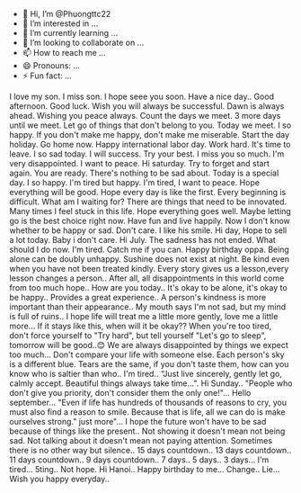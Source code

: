 - 👋 Hi, I’m @Phuongttc22
- 👀 I’m interested in ...
- 🌱 I’m currently learning ...
- 💞️ I’m looking to collaborate on ...
- 📫 How to reach me ...
- 😄 Pronouns: ...
- ⚡ Fun fact: ...

<!---
Phuongttc22/Phuongttc22 is a ✨ special ✨ repository because its `README.md` (this file) appears on your GitHub profile.
You can click the Preview link to take a look at your changes.
--->
I love my son.
I miss son.
I hope seee you soon.
Have a nice day..
Good afternoon.
Good luck.
Wish you will always be successful.
Dawn is always ahead.
Wishing you peace always.
Count the days we meet.
3 more days until we meet.
Let go of things that don't belong to you.
Today we meet.
I so happy.
If you don't make me happy, don't make me miserable.
Start the day holiday.
Go home now.
Happy international labor day.
Work hard. 
It's time to leave.
I so sad today.
I will success.
Try your best.
I miss you so much.
I'm very disappointed.
I want to peace.
Hi saturday.
Try to forget and start again.
You are ready.
There's nothing to be sad about.
Today is a special day.
I so happy.
I'm tired but happy.
I'm tired, I want to peace.
Hope everything will be good.
Hope every day is like the first.
Every beginning is difficult.
What am I waiting for?
There are things that need to be innovated.
Many times I feel stuck in this life.
Hope everything goes well.
Maybe letting go is the best choice right now.
Have fun and live happily.
Now I don't know whether to be happy or sad.
Don't care.
I like his smile.
Hi day, Hope to sell a lot today.
Baby i don't care.
Hi July.
The sadness has not ended.
What should I do now.
I'm tired.
Catch me if you can.
Happy birthday oppa.
Being alone can be doubly unhappy.
Sushine does not exist at night.
Be kind even when you have not been treated kindly.
Every story gives us a lesson,every lesson changes a person..
After all, all disappointments in this world come from too much hope..
How are you today..
It's okay to be alone, it's okay to be happy..
Provides a great experience..
A person's kindness is more important than their appearance..
My mouth says I'm not sad, but my mind is full of ruins..
I hope life will treat me a little more gently, love me a little more...
If it stays like this, when will it be okay??
When you're too tired, don't force yourself to "Try hard", but tell yourself "Let's go to sleep", tomorrow will be good..😊
We are always disappointed by things we expect too much...
Don't compare your life with someone else. Each person's sky is a different blue. Tears are the same, if you don't taste them, how can you know who is saltier than who..
I'm tired..
“Just live sincerely, gently let go, calmly accept. Beautiful things always take time...".
Hi Sunday..
"People who don't give you priority, don't consider them the only one!"...
Hello september...
"Even if life has hundreds of thousands of reasons to cry, you must also find a reason to smile. Because that is life, all we can do is make ourselves strong." just more"...
I hope the future won't have to be sad because of things like the present..
Not showing it doesn't mean not being sad. Not talking about it doesn't mean not paying attention. Sometimes there is no other way but silence..
15 days countdown..
13 days countdown..
11 days countdown..
9 days countdown..
7 days..
5 days..
3 days...
I'm tired...
5ting..
Not hope.
Hi Hanoi..
Happy birthday to me...
Change..
Lie...
Wish you happy everyday..

